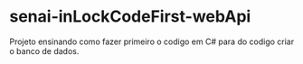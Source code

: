 # senai-inLockCodeFirst-webApi
Projeto ensinando como fazer primeiro o codigo em C# para do codigo criar o banco de dados.
